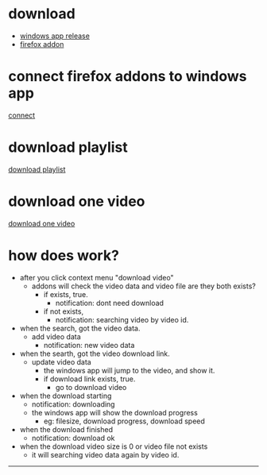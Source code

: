 # download
 - [windows app release](https://github.com/queue-download-youtube-playlist/queue-download-desktop/releases/latest)
 - [firefox addon](https://addons.mozilla.org/en-US/firefox/addon/youtube-playlist-download/)

# connect firefox addons to windows app
[connect](https://bitbucket.org/vacantthinker/queue-download-desktop/raw/c7ddab3044c2f94c73d274ed5294c4cb9b4f8b30/image/connect_windows_app.png)

# download playlist
[download playlist](https://bitbucket.org/vacantthinker/queue-download-desktop/raw/c7ddab3044c2f94c73d274ed5294c4cb9b4f8b30/image/click_add_playlist_icon.png)

# download one video
[download one video](https://bitbucket.org/vacantthinker/queue-download-desktop/raw/c7ddab3044c2f94c73d274ed5294c4cb9b4f8b30/image/click_download_video.png)

# how does work?
 - after you click context menu "download video"
   - addons will check the video data and video file are they both exists?
     - if exists, true. 
       - notification: dont need download
     - if not exists, 
       - notification: searching video by video id.
 - when the search, got the video data.
   - add video data
     - notification: new video data
 - when the searth, got the video download link.
   - update video data
     - the windows app will jump to the video, and show it.
     - if download link exists, true. 
       - go to download video
 - when the download starting
   - notification: downloading
   - the windows app will show the download progress
     - eg: filesize, download progress, download speed
 - when the download finished
   - notification: download ok
 - when the download video size is 0 or video file not exists
   - it will searching video data again by video id.

---